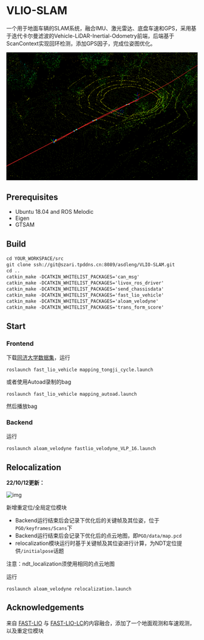 # VLIO-SLAM

一个用于地面车辆的SLAM系统，融合IMU、激光雷达、底盘车速和GPS，采用基于迭代卡尔曼滤波的Vehicle-LiDAR-Inertial-Odometry前端，后端基于ScanContext实现回环检测，添加GPS因子，完成位姿图优化。

![img](https://github.com/asdleng/VLIO-SLAM/blob/master/PGO/data/tongji.png)

## Prerequisites

- Ubuntu 18.04 and ROS Melodic
- Eigen
- GTSAM

## Build

```
cd YOUR_WORKSPACE/src
git clone ssh://git@szari.tpddns.cn:8089/asdleng/VLIO-SLAM.git
cd ..
catkin_make -DCATKIN_WHITELIST_PACKAGES='can_msg'
catkin_make -DCATKIN_WHITELIST_PACKAGES='livox_ros_driver'
catkin_make -DCATKIN_WHITELIST_PACKAGES='send_chassisdata'
catkin_make -DCATKIN_WHITELIST_PACKAGES='fast_lio_vehicle'
catkin_make -DCATKIN_WHITELIST_PACKAGES='aloam_velodyne'
catkin_make -DCATKIN_WHITELIST_PACKAGES='trans_form_score'
```

## Start

### Frontend

下载[同济大学数据集](https://pan.baidu.com/s/1cEF_t9K2zv6DVMBgwVkCvA?dp-logid=71905100281487500002&pwd=u0nl#/home/%2F/%2F)，运行

```
roslaunch fast_lio_vehicle mapping_tongji_cycle.launch
```

或者使用Autoad录制的bag

```
roslaunch fast_lio_vehicle mapping_autoad.launch
```

然后播放bag

### Backend

运行

```
roslaunch aloam_velodyne fastlio_velodyne_VLP_16.launch
```

## Relocalization

**22/10/12更新：**

![img](https://github.com/asdleng/VLIO-SLAM/blob/master/PGO/data/relocalization.gif)

新增重定位/全局定位模块

- Backend运行结束后会记录下优化后的关键帧及其位姿，位于`PGO/keyframes/Scans`下
- Backend运行结束后会记录下优化后的点云地图，即`PGO/data/map.pcd`
- relocalization模块运行时基于关键帧及其位姿进行计算，为NDT定位提供`/initialpose`话题

注意：ndt_localization须使用相同的点云地图

运行

```
roslaunch aloam_velodyne relocalization.launch
```

## Acknowledgements

来自 [FAST-LIO](https://github.com/hku-mars/FAST_LIO) 与 [FAST-LIO-LC](https://github.com/yanliang-wang/FAST_LIO_LC)的内容融合，添加了一个地面观测和车速观测，以及重定位模块
